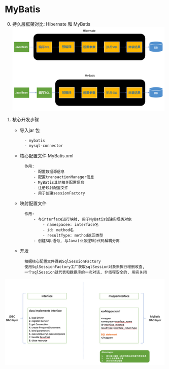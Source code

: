 # MyBatis



0. 持久层框架对比: Hibernate 和 MyBatis
![HibernateVSMyBatis](imagePool/HibernateVSMyBatis.png)



1. 核心开发步骤

    - 导入jar 包
    
            - mybatis
            - mysql-connector
            
    - 核心配置文件 MyBatis.xml
    
            作用:
                - 配置数据源信息
                - 配置transactionManager信息
                - MyBatis其他相关配置信息
                - 注册映射配置文件
                - 用于创建sessionFactory
            
    - 映射配置文件
    
            作用:
                - 与interface进行映射, 用于MyBatis创建实现类对象
                    - namespacee: interface名
                    - id: method名
                    - resultType: method返回类型
                - 创建SQL语句, 与Java(业务逻辑)代码解耦分离
    
    - 开发
    
            根据核心配置文件得到SqlSessionFactory
            使用SqlSessionFactory工厂获取sqlSession对象来执行增删改查,
            一个sqlSession就代表和数据库的一次对话, 非线程安全的, 用完关闭
![MyBatisMappterInterfaceAndMapperConfigFile](imagePool/MyBatisMappterInterfaceAndMapperConfigFile.png)
                
